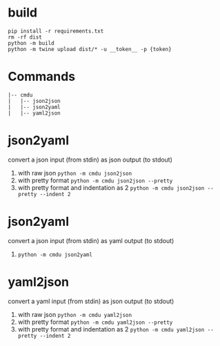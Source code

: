 # build
```shell
pip install -r requirements.txt
rm -rf dist
python -m build
python -m twine upload dist/* -u __token__ -p {token}
```

# Commands
```
|-- cmdu
|   |-- json2json
|   |-- json2yaml
|   |-- yaml2json
```
# json2yaml
convert a json input (from stdin) as json output (to stdout)
1. with raw json `python -m cmdu json2json`
2. with pretty format `python -m cmdu json2json --pretty`
2. with pretty format and indentation as 2 `python -m cmdu json2json --pretty --indent 2`

# json2yaml
convert a json input (from stdin) as yaml output (to stdout)
1. `python -m cmdu json2yaml`

# yaml2json
convert a yaml input (from stdin) as json output (to stdout)
1. with raw json `python -m cmdu yaml2json`
2. with pretty format `python -m cmdu yaml2json --pretty`
2. with pretty format and indentation as 2 `python -m cmdu yaml2json --pretty --indent 2`
